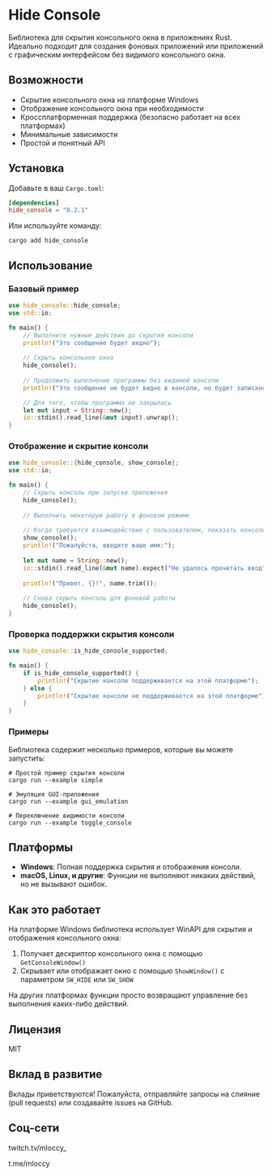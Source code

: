 # Hide Console

Библиотека для скрытия консольного окна в приложениях Rust. Идеально подходит для создания фоновых приложений или приложений с графическим интерфейсом без видимого консольного окна.

## Возможности

- Скрытие консольного окна на платформе Windows
- Отображение консольного окна при необходимости
- Кроссплатформенная поддержка (безопасно работает на всех платформах)
- Минимальные зависимости
- Простой и понятный API

## Установка

Добавьте в ваш `Cargo.toml`:

```toml
[dependencies]
hide_console = "0.2.1"
```

Или используйте команду:

```
cargo add hide_console
```

## Использование

### Базовый пример

```rust
use hide_console::hide_console;
use std::io;

fn main() {
    // Выполните нужные действия до скрытия консоли
    println!("Это сообщение будет видно");
    
    // Скрыть консольное окно
    hide_console();
    
    // Продолжить выполнение программы без видимой консоли
    println!("Это сообщение не будет видно в консоли, но будет записано в stdout");

    // Для того, чтобы программа не закрылась
    let mut input = String::new();
    io::stdin().read_line(&mut input).unwrap();
}
```

### Отображение и скрытие консоли

```rust
use hide_console::{hide_console, show_console};
use std::io;

fn main() {
    // Скрыть консоль при запуске приложения
    hide_console();
    
    // Выполнить некоторую работу в фоновом режиме
    
    // Когда требуется взаимодействие с пользователем, показать консоль
    show_console();
    println!("Пожалуйста, введите ваше имя:");
    
    let mut name = String::new();
    io::stdin().read_line(&mut name).expect("Не удалось прочитать ввод");
    
    println!("Привет, {}!", name.trim());
    
    // Снова скрыть консоль для фоновой работы
    hide_console();
}
```

### Проверка поддержки скрытия консоли

```rust
use hide_console::is_hide_console_supported;

fn main() {
    if is_hide_console_supported() {
        println!("Скрытие консоли поддерживается на этой платформе");
    } else {
        println!("Скрытие консоли не поддерживается на этой платформе");
    }
}
```

### Примеры

Библиотека содержит несколько примеров, которые вы можете запустить:

```
# Простой пример скрытия консоли
cargo run --example simple

# Эмуляция GUI-приложения
cargo run --example gui_emulation

# Переключение видимости консоли
cargo run --example toggle_console
```

## Платформы

- **Windows**: Полная поддержка скрытия и отображения консоли.
- **macOS, Linux, и другие**: Функции не выполняют никаких действий, но не вызывают ошибок.

## Как это работает

На платформе Windows библиотека использует WinAPI для скрытия и отображения консольного окна:

1. Получает дескриптор консольного окна с помощью `GetConsoleWindow()`
2. Скрывает или отображает окно с помощью `ShowWindow()` с параметром `SW_HIDE` или `SW_SHOW`

На других платформах функции просто возвращают управление без выполнения каких-либо действий.

## Лицензия

MIT

## Вклад в развитие

Вклады приветствуются! Пожалуйста, отправляйте запросы на слияние (pull requests) или создавайте issues на GitHub. 

## Соц-сети

twitch.tv/mloccy_

t.me/mloccy
